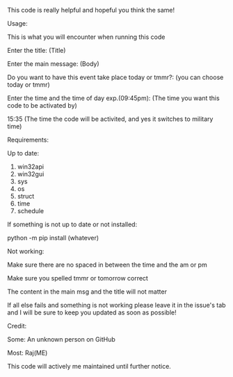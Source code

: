 This code is really helpful and hopeful you think the same!

Usage: 

This is what you will encounter when running this code


Enter the title: (Title)

Enter the main message: (Body)

Do you want to have this event take place today or tmmr?: (you can choose today or tmmr)

Enter the time and the time of day exp.(09:45pm): (The time you want this code to be activated by)

15:35 (The time the code will be activited, and yes it switches to military time)


Requirements: 

Up to date:

1. win32api
2. win32gui
3. sys
4. os
5. struct
6. time
7. schedule

If something is not up to date or not installed:

python -m pip install (whatever)

Not working:

Make sure there are no spaced in between the time and the am or pm

Make sure you spelled tmmr or tomorrow correct

The content in the main msg and the title will not matter

If all else fails and something is not working please leave it in the issue's tab and I will be sure to keep you updated as soon as possible!


Credit: 

Some:
An unknown person on GitHub

Most:
Raj(ME)


This code will actively me maintained until further notice.
